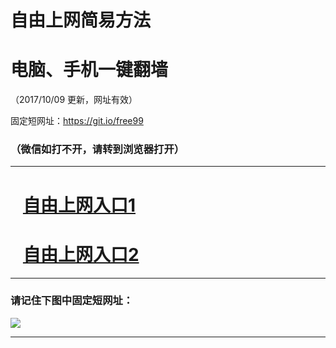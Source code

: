 ﻿# 自由上网简易方法

# 电脑、手机一键翻墙

（2017/10/09 更新，网址有效）

固定短网址：https://git.io/free99

### （微信如打不开，请转到浏览器打开）


***





# &nbsp;&nbsp; <a href="http://ft595519590.fwq-tz-1001.info/fwqtz01.html?t=10090014203 " target="_blank">自由上网入口1</a>
# &nbsp;&nbsp; <a href="http://ft336732299.fwq-tz-1002.info/fwqtz02.html?t=100900120518 " target="_blank">自由上网入口2</a>
***

### 请记住下图中固定短网址：

<img src="https://s3-us-west-2.amazonaws.com/fwq-1001/yjfq-20170905okok.png" /> 


***

